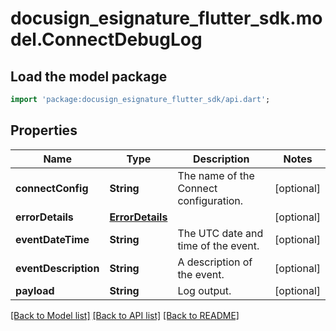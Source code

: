 # docusign_esignature_flutter_sdk.model.ConnectDebugLog

## Load the model package
```dart
import 'package:docusign_esignature_flutter_sdk/api.dart';
```

## Properties
Name | Type | Description | Notes
------------ | ------------- | ------------- | -------------
**connectConfig** | **String** | The name of the Connect configuration. | [optional] 
**errorDetails** | [**ErrorDetails**](ErrorDetails.md) |  | [optional] 
**eventDateTime** | **String** | The UTC date and time of the event. | [optional] 
**eventDescription** | **String** | A description of the event. | [optional] 
**payload** | **String** | Log output. | [optional] 

[[Back to Model list]](../README.md#documentation-for-models) [[Back to API list]](../README.md#documentation-for-api-endpoints) [[Back to README]](../README.md)


